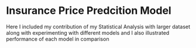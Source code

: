 # Insurance Price Predcition Model

Here I included my contribution of my Statistical Analysis with larger dataset along with experimenting with different models and I also illustrated performance of each model in comparison
